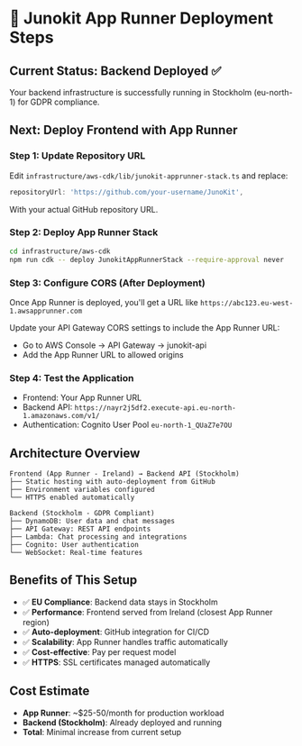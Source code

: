 # 🚀 **Junokit App Runner Deployment Steps**

## **Current Status: Backend Deployed ✅**
Your backend infrastructure is successfully running in Stockholm (eu-north-1) for GDPR compliance.

## **Next: Deploy Frontend with App Runner**

### **Step 1: Update Repository URL**
Edit `infrastructure/aws-cdk/lib/junokit-apprunner-stack.ts` and replace:
```typescript
repositoryUrl: 'https://github.com/your-username/JunoKit',
```
With your actual GitHub repository URL.

### **Step 2: Deploy App Runner Stack**
```bash
cd infrastructure/aws-cdk
npm run cdk -- deploy JunokitAppRunnerStack --require-approval never
```

### **Step 3: Configure CORS (After Deployment)**
Once App Runner is deployed, you'll get a URL like `https://abc123.eu-west-1.awsapprunner.com`

Update your API Gateway CORS settings to include the App Runner URL:
- Go to AWS Console → API Gateway → junokit-api
- Add the App Runner URL to allowed origins

### **Step 4: Test the Application**
- Frontend: Your App Runner URL
- Backend API: `https://nayr2j5df2.execute-api.eu-north-1.amazonaws.com/v1/`
- Authentication: Cognito User Pool `eu-north-1_QUaZ7e7OU`

## **Architecture Overview**
```
Frontend (App Runner - Ireland) → Backend API (Stockholm)
├── Static hosting with auto-deployment from GitHub
├── Environment variables configured
└── HTTPS enabled automatically

Backend (Stockholm - GDPR Compliant)
├── DynamoDB: User data and chat messages
├── API Gateway: REST API endpoints
├── Lambda: Chat processing and integrations
├── Cognito: User authentication
└── WebSocket: Real-time features
```

## **Benefits of This Setup**
- ✅ **EU Compliance**: Backend data stays in Stockholm
- ✅ **Performance**: Frontend served from Ireland (closest App Runner region)
- ✅ **Auto-deployment**: GitHub integration for CI/CD
- ✅ **Scalability**: App Runner handles traffic automatically
- ✅ **Cost-effective**: Pay per request model
- ✅ **HTTPS**: SSL certificates managed automatically

## **Cost Estimate**
- **App Runner**: ~$25-50/month for production workload
- **Backend (Stockholm)**: Already deployed and running
- **Total**: Minimal increase from current setup 